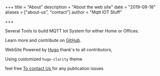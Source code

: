 +++
title = "About"
description = "About the web site"
date = "2019-09-18"
aliases = ["about-us", "contact"]
author = "Mqtt IOT Stuff"

+++

Several Tools to build MQTT Iot System for either Home or Offices.

Learn more and contribute on [GitHub](https://github.com/mqttiotstuff).



WebSite Powered by [Hugo](https://gohugo.io/) thank's to all contributors, 

Using customized `hugo-clarity` theme



feel free <a href="webmaster@frett27.net"/> To contact Us </a> for any publication issues

